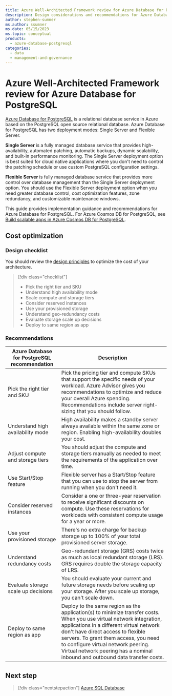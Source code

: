 ```yaml
---
title: Azure Well-Architected Framework review for Azure Database for PostgreSQL
description: Design considerations and recommendations for Azure Database for PostgreSQL
author: stephen-sumner
ms.author: ssumner
ms.date: 05/15/2023
ms.topic: conceptual
products:
  - azure-database-postgresql
categories:
  - data
  - management-and-governance
---
```


# Azure Well-Architected Framework review for Azure Database for PostgreSQL

[Azure Database for PostgreSQL](/azure/postgresql/overview) is a relational database service in Azure based on the PostgreSQL open source relational database. Azure Database for PostgreSQL has two deployment modes: Single Server and Flexible Server.

**Single Server** is a fully managed database service that provides high-availability, automated patching, automatic backups, dynamic scalability, and built-in performance monitoring. The Single Server deployment option is best suited for cloud native applications where you don't need to control the patching schedule or use custom PostgreSQL configuration settings.

**Flexible Server** is fully managed database service that provides more control over database management than the Single Server deployment option. You should use the Flexible Server deployment option when you need greater database control, cost optimization features, zone redundancy, and customizable maintenance windows.

This guide provides implementation guidance and recommendations for Azure Database for PostgreSQL. For Azure Cosmos DB for PostgreSQL, see [Build scalable apps in Azure Cosmos DB for PostgreSQL](/azure/cosmos-db/postgresql/quickstart-build-scalable-apps-overview).

## Cost optimization

### Design checklist

You should review the [design principles](../../cost-optimization/principles.md) to optimize the cost of your architecture.

> [!div class="checklist"]
> - Pick the right tier and SKU
> - Understand high availability mode
> - Scale compute and storage tiers
> - Consider reserved instances
> - Use your provisioned storage
> - Understand geo-redundancy costs
> - Evaluate storage scale up decisions
> - Deploy to same region as app

### Recommendations

Azure Database for PostgreSQL recommendation | Description
| --- | --- |
| Pick the right tier and SKU | Pick the pricing tier and compute SKUs that support the specific needs of your workload. Azure Advisor gives you recommendations to optimize and reduce your overall Azure spending. Recommendations include server right-sizing that you should follow. |
| Understand high availability mode | High availability makes a standby server always available within the same zone or region. Enabling high-availability doubles your cost. |
| Adjust compute and storage tiers | You should adjust the compute and storage tiers manually as needed to meet the requirements of the application over time.
| Use Start/Stop feature | Flexible server has a Start/Stop feature that you can use to stop the server from running when you don't need it.
| Consider reserved instances | Consider a one or three-year reservation to receive significant discounts on compute. Use these reservations for workloads with consistent compute usage for a year or more. |
| Use your provisioned storage | There's no extra charge for backup storage up to 100% of your total provisioned server storage.
| Understand redundancy costs | Geo-redundant storage (GRS) costs twice as much as local redundant storage (LRS). GRS requires double the storage capacity of LRS.
| Evaluate storage scale up decisions | You should evaluate your current and future storage needs before scaling up your storage. After you scale up storage, you can't scale down.
| Deploy to same region as app | Deploy to the same region as the application(s) to minimize transfer costs. When you use virtual network integration, applications in a different virtual network don't have direct access to flexible servers. To grant them access, you need to configure virtual network peering. Virtual network peering has a nominal inbound and outbound data transfer costs.

## Next step

> [!div class="nextstepaction"]
> [Azure SQL Database](azure-sql-database-well-architected-framework.md)
